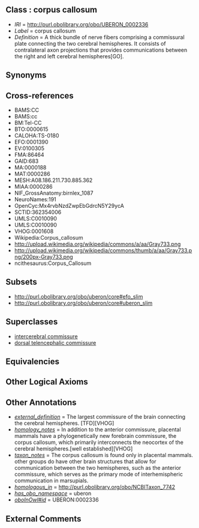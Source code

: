 
## Class : corpus callosum

 * *IRI* = http://purl.obolibrary.org/obo/UBERON_0002336
 * *Label* = corpus callosum
 * *Definition* = A thick bundle of nerve fibers comprising a commissural plate connecting the two cerebral hemispheres. It consists of contralateral axon projections that provides communications between the right and left cerebral hemispheres[GO].

## Synonyms


## Cross-references

 * BAMS:CC
 * BAMS:cc
 * BM:Tel-CC
 * BTO:0000615
 * CALOHA:TS-0180
 * EFO:0001390
 * EV:0100305
 * FMA:86464
 * GAID:683
 * MA:0000188
 * MAT:0000286
 * MESH:A08.186.211.730.885.362
 * MIAA:0000286
 * NIF_GrossAnatomy:birnlex_1087
 * NeuroNames:191
 * OpenCyc:Mx4rvbNzdZwpEbGdrcN5Y29ycA
 * SCTID:362354006
 * UMLS:C0010090
 * UMLS:C0010090
 * VHOG:0001608
 * Wikipedia:Corpus_callosum
 * http://upload.wikimedia.org/wikipedia/commons/a/aa/Gray733.png
 * http://upload.wikimedia.org/wikipedia/commons/thumb/a/aa/Gray733.png/200px-Gray733.png
 * ncithesaurus:Corpus_Callosum

## Subsets

 * http://purl.obolibrary.org/obo/uberon/core#efo_slim
 * http://purl.obolibrary.org/obo/uberon/core#uberon_slim

## Superclasses

 * [intercerebral commissure](../../UBERON/73/UBERON_0002473.md)
 * [dorsal telencephalic commissure](../../UBERON/40/UBERON_0005340.md)

## Equivalencies


## Other Logical Axioms


## Other Annotations

 * *[external_definition](../../UBPROP/01/UBPROP_0000001.md)* = The largest commissure of the brain connecting the cerebral hemispheres. [TFD][VHOG]
 * *[homology_notes](../../UBPROP/03/UBPROP_0000003.md)* = In addition to the anterior commissure, placental mammals have a phylogenetically new forebrain commissure, the corpus callosum, which primarily interconnects the neocortex of the cerebral hemispheres.[well established][VHOG]
 * *[taxon_notes](../../UBPROP/08/UBPROP_0000008.md)* = The corpus callosum is found only in placental mammals. other groups do have other brain structures that allow for communication between the two hemispheres, such as the anterior commissure, which serves as the primary mode of interhemispheric communication in marsupials.
 * *[homologous_in](../../core#homologous/in/core#homologous_in.md)* = http://purl.obolibrary.org/obo/NCBITaxon_7742
 * *[has_obo_namespace](../../ce/oboInOwl#hasOBONamespace.md)* = uberon
 * *[oboInOwl#id](../../id/oboInOwl#id.md)* = UBERON:0002336

## External Comments

